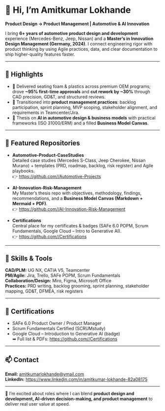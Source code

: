 # 👋 Hi, I’m Amitkumar Lokhande

**Product Design → Product Management | Automotive & AI Innovation**

I bring **6+ years of automotive product design and development** experience (Mercedes-Benz, Jeep, Nissan) and a **Master’s in Innovation Design Management (Germany, 2024)**. I connect engineering rigor with product thinking by using Agile practices, data, and clear documentation to ship higher-quality features faster.

---

## 🔑 Highlights
- 🚗 Delivered seating foam & plastics across premium OEM programs; drove **~95% first-time approvals** and **cut rework by ~30%** through CAD precision, GD&T, and structured reviews.  
- 🧭 Transitioned into **product management practices**: backlog participation, sprint planning, MVP scoping, stakeholder alignment, and requirements in Teamcenter/Jira.  
- 🤖 Thesis on **AI in automotive design & business models** with practical frameworks (ISO 31000/ERM) and a filled **Business Model Canvas**.

---

## 📂 Featured Repositories
- **Automotive-Product-CaseStudies**  
  Detailed case studies (Mercedes S-Class, Jeep Cherokee, Nissan Murano) + templates (PRD, roadmap, backlog, risk register) and Agile playbooks.  
  👉 [https://github.com/<your-username>/Automotive-Projects](https://github.com/amitkumar714/Automotive-Projects.git)

- **AI-Innovation-Risk-Management**  
  My Master’s thesis repo with objectives, methodology, findings, recommendations, and a **Business Model Canvas (Markdown + Mermaid + PDF)**.  
  👉 [https://github.com/<your-username>/AI-Innovation-Risk-Management](https://github.com/amitkumar714/AI-Innovation-Risk-Management.git)

- **Certifications**  
  Central place for my certificates & badges (SAFe 6.0 POPM, Scrum Fundamentals, Google Cloud – Intro to Generative AI).  
  👉 [ https://github.com/<your-username>/Certifications](https://github.com/amitkumar714/Certifications.git)

---

## 🧰 Skills & Tools
**CAD/PLM:** UG NX, CATIA V5, Teamcenter  
**PM/Agile:** Jira, Trello, SAFe POPM, Scrum Fundamentals  
**Collaboration/Design:** Miro, Figma, Microsoft Office  
**Practices:** PRD writing, backlog grooming, sprint planning, stakeholder mapping, GD&T, DFMEA, risk registers

---

## 🏅 Certifications
- SAFe 6.0 Product Owner / Product Manager  
- Scrum Fundamentals Certified (SCRUMstudy)  
- Google Cloud – Introduction to Generative AI (badge)  
➡ Full list & PDFs: [https://github.com/<your-username>/Certifications](https://github.com/amitkumar714/Certifications.git)

---

## 📫 Contact
**Email:** amitkumarlokhande@ymail.com  
**LinkedIn:** https://www.linkedin.com/in/amitkumar-lokhande-82a08175

---

💬 I’m excited about roles where I can blend **product design and development, AI-driven decision-making, and product management** to deliver real user value at speed.
